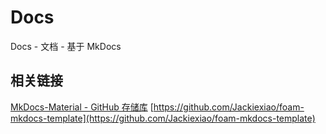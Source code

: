 # Docs
Docs - 文档 - 基于 MkDocs

## 相关链接

[MkDocs-Material - GitHub 存储库](https://github.com/squidfunk/mkdocs-material)
[https://github.com/Jackiexiao/foam-mkdocs-template](https://github.com/Jackiexiao/foam-mkdocs-template)